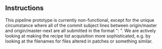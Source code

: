 ## Instructions

This pipeline prototype is currently non-functional, except for the
unique circumstance where all of the commit subject lines between
origin/master and origin/master-next are all submitted in the format 
"<packagename>: <short description>". We are actively looking at making
the recipe list acquisition more sophisticated, e.g. by looking at the
filenames for files altered in patches or something similar.
